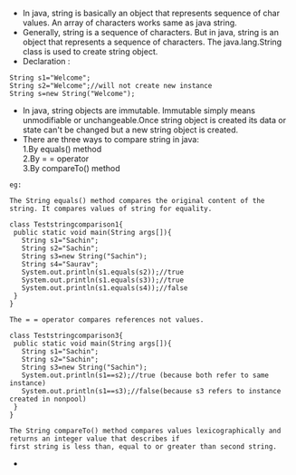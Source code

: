 * In java, string is basically an object that represents sequence of char values. An array of characters works same as java string.  
* Generally, string is a sequence of characters. But in java, string is an object that represents a sequence of characters. The java.lang.String class is used to create string object.  
* Declaration :
```
String s1="Welcome";  
String s2="Welcome";//will not create new instance
String s=new String("Welcome");
```
  
* In java, string objects are immutable. Immutable simply means unmodifiable or unchangeable.Once string object is created its data or state can't be changed but a new string object is created.  
* There are three ways to compare string in java:  
1.By equals() method  
2.By = = operator  
3.By compareTo() method  
```
eg:

The String equals() method compares the original content of the string. It compares values of string for equality. 

class Teststringcomparison1{  
 public static void main(String args[]){  
   String s1="Sachin";  
   String s2="Sachin";  
   String s3=new String("Sachin");  
   String s4="Saurav";  
   System.out.println(s1.equals(s2));//true  
   System.out.println(s1.equals(s3));//true  
   System.out.println(s1.equals(s4));//false  
 }  
}  

The = = operator compares references not values. 

class Teststringcomparison3{  
 public static void main(String args[]){  
   String s1="Sachin";  
   String s2="Sachin";  
   String s3=new String("Sachin");  
   System.out.println(s1==s2);//true (because both refer to same instance)  
   System.out.println(s1==s3);//false(because s3 refers to instance created in nonpool)  
 }  
}  

The String compareTo() method compares values lexicographically and returns an integer value that describes if
first string is less than, equal to or greater than second string.
```
  
* 
